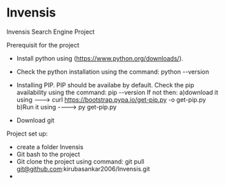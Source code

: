 # Invensis
Invensis Search Engine Project

Prerequisit for the project 
  - Install python using (https://www.python.org/downloads/). 
  - Check the python installation using the command: python --version
  - Installing PIP. 
    PIP should be availabe by default. Check the pip availability using the command: pip --version
    If not then:
            a)download it using ---> curl https://bootstrap.pypa.io/get-pip.py -o get-pip.py
            b)Run it using ----> py get-pip.py
  
  - Download git 
  
Project set up:
  - create a folder Invensis
  - Git bash to the project   
  - Git clone the project using command: git pull git@github.com:kirubasankar2006/Invensis.git
  - 
  
  
   
 
   
   
  
